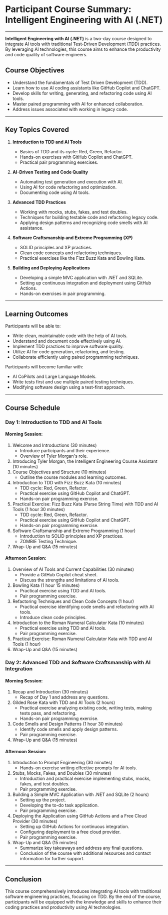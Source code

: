 # Participant Course Summary: Intelligent Engineering with AI (.NET)

---

**Intelligent Engineering with AI (.NET)** is a two-day course designed to integrate AI tools with traditional Test-Driven Development (TDD) practices. By leveraging AI technologies, this course aims to enhance the productivity and code quality of software engineers.

## **Course Objectives**

- Understand the fundamentals of Test Driven Development (TDD).
- Learn how to use AI coding assistants like GitHub Copilot and ChatGPT.
- Develop skills for writing, generating, and refactoring code using AI tools.
- Master paired programming with AI for enhanced collaboration.
- Address issues associated with working in legacy code.

---

## **Key Topics Covered**

1. **Introduction to TDD and AI Tools**

   - Basics of TDD and its cycle: Red, Green, Refactor.
   - Hands-on exercises with GitHub Copilot and ChatGPT.
   - Practical pair programming exercises.

2. **AI-Driven Testing and Code Quality**

   - Automating test generation and execution with AI.
   - Using AI for code refactoring and optimization.
   - Documenting code using AI tools.

3. **Advanced TDD Practices**

   - Working with mocks, stubs, fakes, and test doubles.
   - Techniques for building testable code and refactoring legacy code.
   - Applying design patterns and recognizing code smells with AI assistance.

4. **Software Craftsmanship and Extreme Programming (XP)**

   - SOLID principles and XP practices.
   - Clean code concepts and refactoring techniques.
   - Practical exercises like the Fizz Buzz Kata and Bowling Kata.

5. **Building and Deploying Applications**
   - Developing a simple MVC application with .NET and SQLite.
   - Setting up continuous integration and deployment using GitHub Actions.
   - Hands-on exercises in pair programming.

---

## **Learning Outcomes**

Participants will be able to:

- Write clean, maintainable code with the help of AI tools.
- Understand and document code effectively using AI.
- Implement TDD practices to improve software quality.
- Utilize AI for code generation, refactoring, and testing.
- Collaborate efficiently using paired programming techniques.

Participants will become familiar with:

- AI CoPilots and Large Language Models.
- Write tests first and use multiple paired testing techniques.
- Modifying software design using a test-first approach.

---

## **Course Schedule**

### Day 1: Introduction to TDD and AI Tools

#### Morning Session:

1. Welcome and Introductions (30 minutes)
   - Introduce participants and their experience.
   - Overview of Tyler Morgan's role.
2. Introducing Tyler Morgan, the Intelligent Engineering Course Assistant (10 minutes)
3. Course Objectives and Structure (10 minutes)
   - Outline the course modules and learning outcomes.
4. Introduction to TDD with Fizz Buzz Kata (10 minutes)
   - TDD cycle: Red, Green, Refactor.
   - Practical exercise using GitHub Copilot and ChatGPT.
   - Hands-on pair programming exercise.
5. Practical Exercise: Fizz Buzz Kata (Parse String Time) with TDD and AI Tools (1 hour 30 minutes)
   - TDD cycle: Red, Green, Refactor.
   - Practical exercise using GitHub Copilot and ChatGPT.
   - Hands-on pair programming exercise.
6. Software Craftsmanship and Extreme Programming (1 hour)
   - Introduction to SOLID principles and XP practices.
   - ZOMBIE Testing Technique.
7. Wrap-Up and Q&A (15 minutes)

#### Afternoon Session:

1. Overview of AI Tools and Current Capabilities (30 minutes)
   - Provide a GitHub Copilot cheat sheet.
   - Discuss the strengths and limitations of AI tools.
2. Bowling Kata (1 hour 15 minutes)
   - Practical exercise using TDD and AI tools.
   - Pair programming exercise.
3. Refactoring Techniques and Clean Code Concepts (1 hour)
   - Practical exercise identifying code smells and refactoring with AI tools.
   - Introduce clean code principles.
4. Introduction to the Roman Numeral Calculator Kata (10 minutes)
   - Practical exercise using TDD and AI tools.
   - Pair programming exercise.
5. Practical Exercise: Roman Numeral Calculator Kata with TDD and AI Tools (1 hour)
6. Wrap-Up and Q&A (15 minutes)

### Day 2: Advanced TDD and Software Craftsmanship with AI Integration

#### Morning Session:

1. Recap and Introduction (30 minutes)
   - Recap of Day 1 and address any questions.
2. Gilded Rose Kata with TDD and AI Tools (2 hours)
   - Practical exercise analyzing existing code, writing tests, making tests pass, and refactoring.
   - Hands-on pair programming exercise.
3. Code Smells and Design Patterns (1 hour 30 minutes)
   - Identify code smells and apply design patterns.
   - Pair programming exercise.
4. Wrap-Up and Q&A (15 minutes)

#### Afternoon Session:

1. Introduction to Prompt Engineering (30 minutes)
   - Hands-on exercise writing effective prompts for AI tools.
2. Stubs, Mocks, Fakes, and Doubles (30 minutes)
   - Introduction and practical exercise implementing stubs, mocks, fakes, and test doubles.
   - Pair programming exercise.
3. Building a Simple MVC Application with .NET and SQLite (2 hours)
   - Setting up the project.
   - Developing the to-do task application.
   - Pair programming exercise.
4. Deploying the Application using GitHub Actions and a Free Cloud Provider (30 minutes)
   - Setting up GitHub Actions for continuous integration.
   - Configuring deployment to a free cloud provider.
   - Pair programming exercise.
5. Wrap-Up and Q&A (15 minutes)
   - Summarize key takeaways and address any final questions.
   - Conclusion of the course with additional resources and contact information for further support.

---

## **Conclusion**

This course comprehensively introduces integrating AI tools with traditional software engineering practices, focusing on TDD. By the end of the course, participants will be equipped with the knowledge and skills to enhance their coding practices and productivity using AI technologies.
